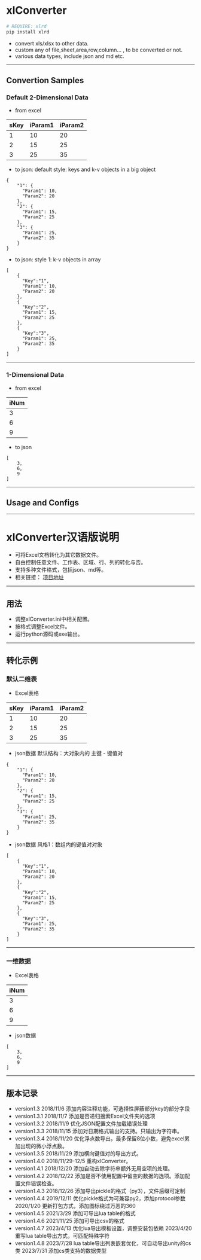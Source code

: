 # xlConverter

```sh
# REQUIRE: xlrd
pip install xlrd
```

- convert xls/xlsx to other data.
- custom any of file,sheet,area,row,column... , to be converted or not.
- various data types, include json and md etc.

------------

## Convertion Samples

### Default 2-Dimensional Data

- from excel

|sKey|iParam1|iParam2|
|:--|:--|:--|
|1|10|20|
|2|15|25|
|3|25|35|

- to json: default style: keys and k-v objects in a big object

```
{
    "1": {
      "Param1": 10,
      "Param2": 20
    },
    "2": {
      "Param1": 15,
      "Param2": 25
    },
    "3": {
      "Param1": 25,
      "Param2": 35
    }
}
```

- to json: style 1: k-v objects in array

```
[
    {
	  "Key":"1",
      "Param1": 10,
      "Param2": 20
    },
    {
	  "Key":"2", 
      "Param1": 15,
      "Param2": 25
    },
    {
	  "Key":"3",
      "Param1": 25,
      "Param2": 35
    }
]
```

------------

### 1-Dimensional Data

- from excel

|iNum|
|:--|
|3|
|6|
|9|

- to json

```
[
    3,
    6,
    9
]
```

------------

## Usage and Configs

------------

# xlConverter汉语版说明

- 可将Excel文档转化为其它数据文件。
- 自由控制任意文件、工作表、区域、行、列的转化与否。
- 支持多种文件格式，包括json、md等。
- 相关链接：
	[项目地址](https://github.com/gamefang/xlConverter "项目地址")
	
------------

## 用法

- 调整xlConverter.ini中相关配置。
- 按格式调整Excel文件。
- 运行python源码或exe输出。

------------

## 转化示例

### 默认二维表

- Excel表格

|sKey|iParam1|iParam2|
|:--|:--|:--|
|1|10|20|
|2|15|25|
|3|25|35|

- json数据
	默认结构：大对象内的 主键 - 键值对

```
{
    "1": {
      "Param1": 10,
      "Param2": 20
    },
    "2": {
      "Param1": 15,
      "Param2": 25
    },
    "3": {
      "Param1": 25,
      "Param2": 35
    }
}
```

- json数据
	风格1：数组内的键值对对象

```
[
    {
	  "Key":"1",
      "Param1": 10,
      "Param2": 20
    },
    {
	  "Key":"2", 
      "Param1": 15,
      "Param2": 25
    },
    {
	  "Key":"3",
      "Param1": 25,
      "Param2": 35
    }
]
```

------------

### 一维数据

- Excel表格

|iNum|
|:--|
|3|
|6|
|9|

- json数据

```
[
    3,
    6,
    9
]
```

------------

## 版本记录

- version1.3
	2018/11/6 添加内容注释功能，可选择性屏蔽部分key的部分字段
- version1.3.1
	2018/11/7 添加是否递归搜索Excel文件夹的选项
- version1.3.2
	2018/11/9 优化JSON配置文件加载错误处理
- version1.3.3
	2018/11/15 添加对日期格式输出的支持。只输出为字符串。
- version1.3.4
	2018/11/20 优化浮点数导出，最多保留8位小数，避免excel累加出现的微小浮点数。
- version1.3.5
	2018/11/29 添加横向键值对的导出方式。
- version1.4.0
	2018/11/29-12/5 重构xlConverter。
- version1.4.1
	2018/12/20 添加自动去除字符串额外无用空项的处理。
- version1.4.2
	2018/12/22 添加是否不使用配置中留空的数据的选项。添加配置文件错误检查。
- version1.4.3
	2018/12/26 添加导出pickle的格式（py3），文件后缀可定制
- version1.4.4
    2019/12/11 优化pickle格式为可兼容py2，添加protocol参数
	2020/1/20 更新打包方式，添加图标绕过万恶的360
- version1.4.5
    2021/3/29 添加可导出lua table的格式
- version1.4.6
	2021/11/25 添加可导出csv的格式
- version1.4.7
	2023/4/13 优化lua导出模板设置，调整安装包依赖
	2023/4/20 重写lua table导出方式，可匹配特殊字符
- version1.4.8
	2023/7/28 lua table导出列表嵌套优化，可自动导出unity的cs类
	2023/7/31 添加cs类支持的数据类型